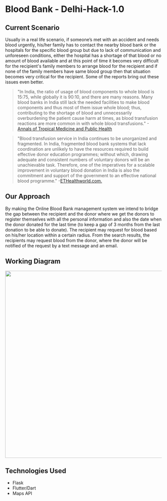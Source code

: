 # Blood Bank - Delhi-Hack-1.0 

## Current Scenario
Usually in a real life scenario, if someone’s met with an accident and needs blood urgently, his/her family has to contact the nearby blood bank or the hospitals for the specific blood group but due to lack of communication and unforeseen conditions, either the hospital has a shortage of that blood or no amount of blood available and at this point of time it becomes very difficult for the recipient's family members to arrange blood for the recipient and if none of the family members have same blood group then that situation becomes very critical for the recipient. Some of the reports bring out these issues even better.

>"In India, the ratio of usage of blood components to whole blood is 15:75, while globally it is 90:10, and there are many reasons. Many blood banks in India still lack the needed facilities to make blood components and thus most of them issue whole blood; thus, contributing to the shortage of blood and unnecessarily overburdening the patient cause harm at times, as blood transfusion reactions are more common in with whole blood transfusions." -[Annals of Tropical Medicine and Public Health](http://www.atmph.org/article.asp?issn=1755-6783;year=2012;volume=5;issue=1;spage=50;epage=52;aulast=Aggarwal)

>"Blood transfusion service in India continues to be unorganized and fragmented. In India, fragmented blood bank systems that lack coordination are unlikely to have the resources required to build effective donor education programmes; without which, drawing adequate and consistent numbers of voluntary donors will be an unachievable task. Therefore, one of the imperatives for a scalable improvement in voluntary blood donation in India is also the commitment and support of the government to an effective national blood programme." -[ETHealthworld.com.](https://health.economictimes.indiatimes.com/news/policy/blood-transfusion-service-in-india-continues-to-be-unorganized-and-fragmented-suryaprabha-sadasivan/69780706)

## Our Approach
By making the Online Blood Bank management system we intend to bridge the gap between the recipient and the donor where we get the donors to register themselves with all the personal information and also the date when the donor donated for the last time (to keep a gap of 3 months from the last donation to be able to donate). The recipient may request for blood based on his/her location within a certain radius. From the search results, the recipients may request blood from the donor, where the donor will be notified of the request by a text message and an email. 

## Working Diagram

<p align="center">
    <img width='600' src="https://github.com/swapnanildutta/delhi-hack-1.0/blob/master/images/working.jpg">
</p>

## Technologies Used
- Flask
- Flutter/Dart
- Maps API
